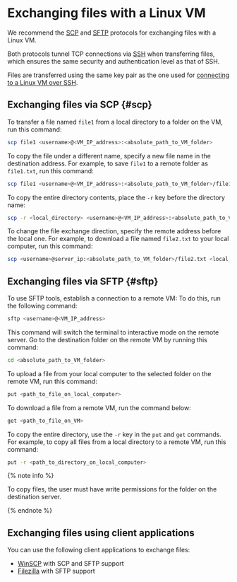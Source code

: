 # Exchanging files with a Linux VM

We recommend the [SCP](https://ru.wikipedia.org/wiki/SCP) and [SFTP](https://ru.wikipedia.org/wiki/SFTP) protocols for exchanging files with a Linux VM.

Both protocols tunnel TCP connections via [SSH](https://ru.wikipedia.org/wiki/SSH) when transferring files, which ensures the same security and authentication level as that of SSH.

Files are transferred using the same key pair as the one used for [connecting to a Linux VM over SSH](ssh.md).

## Exchanging files via SCP {#scp}

To transfer a file named `file1` from a local directory to a folder on the VM, run this command:

```bash
scp file1 <username>@<VM_IP_address>:<absolute_path_to_VM_folder>
```

To copy the file under a different name, specify a new file name in the destination address. For example, to save `file1` to a remote folder as `file1.txt`, run this command:

```bash
scp file1 <username>@<VM_IP_address>:<absolute_path_to_VM_folder>/file1.txt
```

To copy the entire directory contents, place the `-r` key before the directory name:

```bash
scp -r <local_directory> <username>@<VM_IP_address>:<absolute_path_to_VM_folder>
```

To change the file exchange direction, specify the remote address before the local one. For example, to download a file named `file2.txt` to your local computer, run this command:

```bash
scp <username>@server_ip:<absolute_path_to_VM_folder>/file2.txt <local_directory>
```

## Exchanging files via SFTP {#sftp}

To use SFTP tools, establish a connection to a remote VM: To do this, run the following command:

```bash
sftp <username>@<VM_IP_address>
```

This command will switch the terminal to interactive mode on the remote server. Go to the destination folder on the remote VM by running this command:

```bash
cd <absolute_path_to_VM_folder>
```

To upload a file from your local computer to the selected folder on the remote VM, run this command:

```bash
put <path_to_file_on_local_computer>
```

To download a file from a remote VM, run the command below:

```bash
get <path_to_file_on_VM>
```

To copy the entire directory, use the `-r` key in the `put` and `get` commands. For example, to copy all files from a local directory to a remote VM, run this command:

```bash
put -r <path_to_directory_on_local_computer>
```

{% note info %}

To copy files, the user must have write permissions for the folder on the destination server.

{% endnote %}

## Exchanging files using client applications

You can use the following client applications to exchange files:

* [WinSCP](https://winscp.net/eng/docs/introduction) with SCP and SFTP support
* [Filezilla](https://filezilla-project.org) with SFTP support

